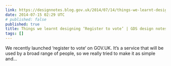 ```yaml
---
link: https://designnotes.blog.gov.uk/2014/07/14/things-we-learnt-designing-register-to-vote/
date: 2014-07-15 02:29 UTC
# published: false
published: true
title: Things we learnt designing ‘Register to vote’ | GDS design notes
tags: []
---
```


We recently launched ‘register to vote‘ on GOV.UK. It’s a service that will be used by a broad range of people, so we really tried to make it as simple and…
